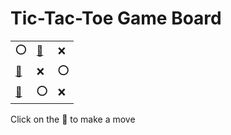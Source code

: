 # Tic-Tac-Toe Game Board
|   |   |   |
|---|---|---|
|⭕ |[🔎](OOXEXOXOX.md) |❌ |
|[🔎](OEXOXOXOX.md) |❌ |⭕ |
|[🔎](OEXXXOOOX.md) |⭕ |❌ |

Click on the 🔎 to make a move